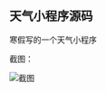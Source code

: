 ## 天气小程序源码

寒假写的一个天气小程序

截图：

![截图](https://cdn.jsdelivr.net/gh/Revincx/wechat-miniappp-weather@main/screenshot.png)

